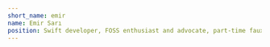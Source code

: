 ```yaml
---
short_name: emir
name: Emir Sarı
position: Swift developer, FOSS enthusiast and advocate, part-time faux-linguist
---
```

